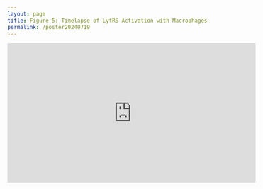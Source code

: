 ```yaml
---
layout: page
title: Figure 5: Timelapse of LytRS Activation with Macrophages
permalink: /poster20240719
---
```

<iframe width="560" height="315" src="https://www.youtube.com/embed/IARHEpIXFsE?si=gCC0qS0uItBOolEE" title="YouTube video player" frameborder="0" allow="accelerometer; autoplay; clipboard-write; encrypted-media; gyroscope; picture-in-picture; web-share" referrerpolicy="strict-origin-when-cross-origin" allowfullscreen></iframe>
